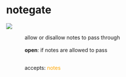 
<a name=notegate></a><br>
# <b>notegate</b>
<img src="https://www.bespokesynth.com/docs/screenshots/notegate.png"><br>
<div style="display:inline-block;margin-left:50px;">
allow or disallow notes to pass through<br/><br/>
<b>open</b>: if notes are allowed to pass<br>

<br>accepts: <font color=orange>notes</font> <br></div>

